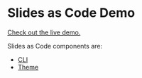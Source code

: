 # Slides as Code Demo

[Check out the live demo.](https://sacproj.github.io/demo/)

Slides as Code components are:
- [CLI](https://github.com/sacproj/sac-cli)
- [Theme](https://github.com/sacproj/sac-theme)
